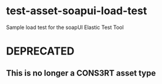 # test-asset-soapui-load-test
Sample load test for the soapUI Elastic Test Tool

# DEPRECATED

## This is no longer a CONS3RT asset type

